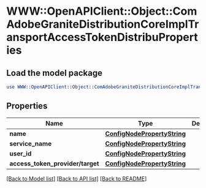 # WWW::OpenAPIClient::Object::ComAdobeGraniteDistributionCoreImplTransportAccessTokenDistribuProperties

## Load the model package
```perl
use WWW::OpenAPIClient::Object::ComAdobeGraniteDistributionCoreImplTransportAccessTokenDistribuProperties;
```

## Properties
Name | Type | Description | Notes
------------ | ------------- | ------------- | -------------
**name** | [**ConfigNodePropertyString**](ConfigNodePropertyString.md) |  | [optional] 
**service_name** | [**ConfigNodePropertyString**](ConfigNodePropertyString.md) |  | [optional] 
**user_id** | [**ConfigNodePropertyString**](ConfigNodePropertyString.md) |  | [optional] 
**access_token_provider/target** | [**ConfigNodePropertyString**](ConfigNodePropertyString.md) |  | [optional] 

[[Back to Model list]](../README.md#documentation-for-models) [[Back to API list]](../README.md#documentation-for-api-endpoints) [[Back to README]](../README.md)


